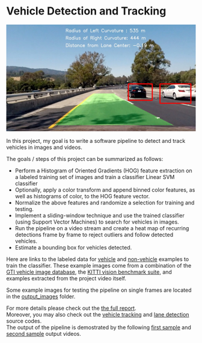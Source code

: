 # Vehicle Detection and Tracking

<img src="output_images/test4_out.jpg" width="700" alt="Combined Image" />

In this project, my goal is to write a software pipeline to detect and track vehicles in images and videos.

The goals / steps of this project can be summarized as follows:

* Perform a Histogram of Oriented Gradients (HOG) feature extraction on a labeled training set of images and train a classifier Linear SVM classifier
* Optionally, apply a color transform and append binned color features, as well as histograms of color, to the HOG feature vector. 
* Normalize the above features and randomize a selection for training and testing.
* Implement a sliding-window technique and use the trained classifier (using Support Vector Machines) to search for vehicles in images.
* Run the pipeline on a video stream and create a heat map of recurring detections frame by frame to reject outliers and follow detected vehicles.
* Estimate a bounding box for vehicles detected.

Here are links to the labeled data for [vehicle](https://s3.amazonaws.com/udacity-sdc/Vehicle_Tracking/vehicles.zip) and [non-vehicle](https://s3.amazonaws.com/udacity-sdc/Vehicle_Tracking/non-vehicles.zip) examples to train the classifier.  These example images come from a combination of the [GTI vehicle image database](http://www.gti.ssr.upm.es/data/Vehicle_database.html), the [KITTI vision benchmark suite](http://www.cvlibs.net/datasets/kitti/), and examples extracted from the project video itself.  

Some example images for testing the pipeline on single frames are located in the [output_images](https://github.com/wafarag/Vehicle-Detection-and-Tracking/tree/master/output_images) folder.  

For more details please check out the [the full report](https://github.com/wafarag/Vehicle-Detection-and-Tracking/blob/master/P5%20Vehicle%20Detection%20Project%20Report%20ver%201.0.pdf). <br>
Moreover, you may also check out the [vehicle tracking](https://github.com/wafarag/Vehicle-Detection-and-Tracking/blob/master/P5%20VehicleDetect8.py) and [lane detection](https://github.com/wafarag/Vehicle-Detection-and-Tracking/blob/master/P4_AdvLane3.py) source codes. <br>
The output of the pipeline is demostrated by the following [first sample](https://github.com/wafarag/Vehicle-Detection-and-Tracking/blob/master/project_video_HSV_lane.mp4) and [second sample](https://github.com/wafarag/Vehicle-Detection-and-Tracking/blob/master/project_video_LAB_lane.mp4) output videos.

